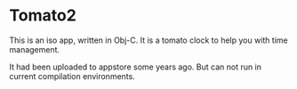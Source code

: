# Tomato2
This is an iso app, written in Obj-C. It is a tomato clock to help you with time management.

It had been uploaded to appstore some years ago.
But can not run in current compilation environments.
